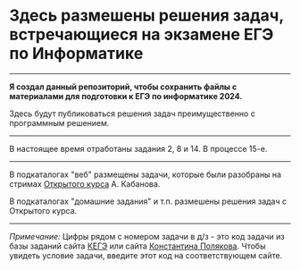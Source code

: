 # **Здесь размешены решения задач, встречающиеся на экзамене ЕГЭ по Информатике**   
____
**Я создал данный репозиторий, чтобы сохранить файлы с материалами для подготовки к ЕГЭ по информатике 2024.** 

Здесь будут публиковаться решения задач преимущественно с программным решением.
____
В настоящее время отработаны задания 2, 8 и 14. В процессе 15-е. 
____
В подкаталогах "веб" размещены задачи, которые были разобраны на стримах [Открытого курса](https://kompege.ru/course) А. Кабанова.

В подкаталогах "домашние задания" и т.п. размешены решения задач с Открытого курса.
____
_Примечание:_ Цифры рядом с номером задачи в д/з - это код задачи из базы заданий сайта [КЕГЭ](https://kompege.ru/) или сайта [Константина Полякова](https://kpolyakov.spb.ru/).
Чтобы увидеть условие задачи, введите этот код на соответствующем сайте.
